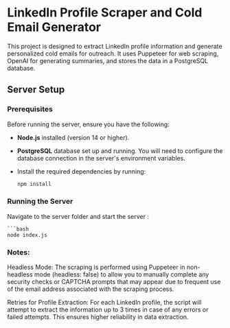 # LinkedIn Profile Scraper and Cold Email Generator

This project is designed to extract LinkedIn profile information and generate personalized cold emails for outreach. It uses Puppeteer for web scraping, OpenAI for generating summaries, and stores the data in a PostgreSQL database.

## Server Setup

### Prerequisites

Before running the server, ensure you have the following:

- **Node.js** installed (version 14 or higher).
- **PostgreSQL** database set up and running. You will need to configure the database connection in the server's environment variables.
- Install the required dependencies by running:

    ```bash
    npm install

### Running the Server
Navigate to the server folder and start the server :

    ```bash
    node index.js

### Notes:
Headless Mode: The scraping is performed using Puppeteer in non-headless mode (headless: false) to allow you to manually complete any security checks or CAPTCHA prompts that may appear due to frequent use of the email address associated with the scraping process.

Retries for Profile Extraction: For each LinkedIn profile, the script will attempt to extract the information up to 3 times in case of any errors or failed attempts. This ensures higher reliability in data extraction.

